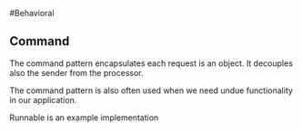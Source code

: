 #Behavioral

## Command

The command pattern encapsulates each request is an object. It decouples also the sender from the processor.

The command pattern is also often used when we need undue functionality in our application.

 Runnable is an example implementation 
 
 